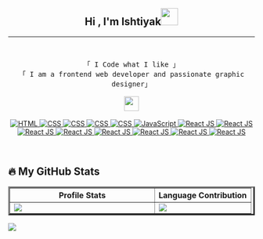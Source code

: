 <!---
Rifat-Ishtiyak/Rifat-Ishtiyak is a ✨ special ✨ repository because its `README.md` (this file) appears on your GitHub profile.
You can click the Preview link to take a look at your changes.
--->
<h2 align="center">Hi , I'm <b>Ishtiyak</b><img src="https://media.giphy.com/media/hvRJCLFzcasrR4ia7z/giphy.gif" width="35">
</h2>
<hr/>

<!-- [![Typing SVG](https://readme-typing-svg.demolab.com?font=Poppins&size=18&duration=3000&pause=100&color=84CC16&center=true&vCenter=true&width=670&lines=Frontend+Developer;MERN+Stack+Developer;Graphic+Designer)](https://git.io/typing-svg)

<hr/> -->

<br>

<p align="center">
    <samp>
        「 I Code what I like 」
        <br>
        「 I am a frontend web developer and passionate  graphic designer」
        <br>
        <br>
    </samp>
    <img src = "https://media2.giphy.com/media/QssGEmpkyEOhBCb7e1/giphy.gif?cid=ecf05e47a0n3gi1bfqntqmob8g9aid1oyj2wr3ds3mg700bl&rid=giphy.gif" width='30'/>
    <br>
    <br>
    <!-- HTML -->
    <a href="https://github.com/ishtiyak98?tab=repositories" target="_blank"><img alt="HTML"
                    src="https://img.shields.io/badge/-HTML-E34F26?style=flat-square&logo=HTML5&logoColor=white">
    </a>
    <!-- CSS -->
    <a href="https://github.com/ishtiyak98?tab=repositories" target="_blank"><img alt="CSS"
                    src="https://img.shields.io/badge/-CSS-1572B6?style=flat-square&logo=CSS3&logoColor=white">
    </a>
    <!-- Bootstrap -->
    <a href="https://github.com/ishtiyak98?tab=repositories" target="_blank"><img alt="CSS"
                    src="https://img.shields.io/badge/-Bootstrap-7952B3?style=flat-square&logo=bootstrap&logoColor=white">
    </a>
    <!-- Tailwind -->
    <a href="https://github.com/ishtiyak98?tab=repositories" target="_blank"><img alt="CSS"
                    src="https://img.shields.io/badge/-Material UI -007FFF?style=flat-square&logo=mui&logoColor=white">
    </a>
    <!-- Material UI -->
    <a href="https://github.com/ishtiyak98?tab=repositories" target="_blank"><img alt="CSS"
                    src="https://img.shields.io/badge/-Tailwind -06B6D4?style=flat-square&logo=tailwind css&logoColor=white">
    </a>
    <!-- JavaScript -->
    <a href="https://github.com/ishtiyak98?tab=repositories" target="_blank"><img alt="JavaScript"
                    src="https://img.shields.io/badge/-JavaScript-F7DF1E?style=flat-square&logo=JavaScript&logoColor=white">
    </a>
    <!-- React JS -->
    <a href="https://github.com/ishtiyak98?tab=repositories" target="_blank"><img alt="React JS"
                    src="https://img.shields.io/badge/-React JS-20232A?style=flat-square&logo=react&logoColor=blue">
    </a>
    <!-- React Router -->
    <a href="https://github.com/ishtiyak98?tab=repositories" target="_blank"><img alt="React JS"
                    src="https://img.shields.io/badge/-React Router-critical?style=flat-square&logo=react router&logoColor=white">
    </a>
    <!-- Firebase -->
    <a href="https://github.com/ishtiyak98?tab=repositories" target="_blank"><img alt="React JS"
                    src="https://img.shields.io/badge/-Firebase-FFCA28?style=flat-square&logo=firebase&logoColor=white">
    </a>
    <!-- Node JS -->
    <a href="https://github.com/ishtiyak98?tab=repositories" target="_blank"><img alt="React JS"
                    src="https://img.shields.io/badge/-Node JS-339933?style=flat-square&logo=fastapi&logoColor=white">
    </a>
     <!-- Express -->
    <a href="https://github.com/ishtiyak98?tab=repositories" target="_blank"><img alt="React JS"
                    src="https://img.shields.io/badge/-Express JS-000000?style=flat-square&logo=express&logoColor=white">
    </a>
    <!-- API -->
    <a href="https://github.com/ishtiyak98?tab=repositories" target="_blank"><img alt="React JS"
                    src="https://img.shields.io/badge/-API-009688?style=flat-square&logo=fastapi&logoColor=white">
    </a>
    <!-- MongoDB -->
    <a href="https://github.com/ishtiyak98?tab=repositories" target="_blank"><img alt="React JS"
                    src="https://img.shields.io/badge/-MongoDB-47A248?style=flat-square&logo=mongodb&logoColor=white">
    </a>
    <!-- Mysql -->
    <a href="https://github.com/ishtiyak98?tab=repositories" target="_blank"><img alt="React JS"
                    src="https://img.shields.io/badge/-MySQL-4479A1?style=flat-square&logo=mysql&logoColor=white">
    </a>


</p>
<br/>

## 🔥 My GitHub Stats

<center>
    <table border='3'>
        <tr>
            <th style="text-align: center;">
                Profile Stats
            </th>
            <th style="text-align: center;">
                Language Contribution
            </th>
        </tr>
        <tr>
            <td style="width: 60%;">
                <img src="https://github-readme-stats.vercel.app/api?username=ishtiyak98&show_icons=true&theme=radical"> 
            </td>
            <td style="width: 40%;">
                <img src="https://github-readme-stats.vercel.app/api/top-langs/?username=ishtiyak98&langs_count=10&theme=tokyonight&layout=compact"> 
            </td>
        </tr>
    </table>
</center>

<!-- ![](https://github-readme-stats.vercel.app/api?username=Rifat-Ishtiyak&show_icons=true&theme=dark) -->

<!-- ![Top Langs](https://github-readme-stats.vercel.app/api/top-langs/?username=Rifat-Ishtiyak&langs_count=10&layout=compact) -->

![](https://komarev.com/ghpvc/?username=Rifat-Ishtiyak&color=brightgreen)

<!-- <img src="https://media.giphy.com/media/qgQUggAC3Pfv687qPC/giphy.gif"> -->
